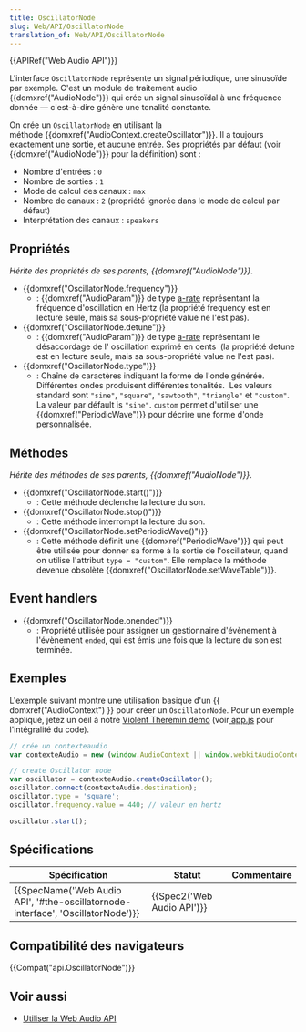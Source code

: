 ```yaml
---
title: OscillatorNode
slug: Web/API/OscillatorNode
translation_of: Web/API/OscillatorNode
---
```

{{APIRef("Web Audio API")}}

L'interface `OscillatorNode` représente un signal périodique, une sinusoïde par exemple. C'est un module de traitement audio {{domxref("AudioNode")}} qui crée un signal sinusoïdal à une fréquence donnée — c'est-à-dire génère une tonalité constante.

On crée un `OscillatorNode` en utilisant la méthode {{domxref("AudioContext.createOscillator")}}. Il a toujours exactement une sortie, et aucune entrée. Ses propriétés par défaut (voir {{domxref("AudioNode")}} pour la définition) sont :

- Nombre d'entrées : `0`
- Nombre de sorties : `1`
- Mode de calcul des canaux : `max`
- Nombre de canaux : `2` (propriété ignorée dans le mode de calcul par défaut)
- Interprétation des canaux : `speakers`

## Propriétés

*Hérite des propriétés de ses parents,* *{{domxref("AudioNode")}}*.

- {{domxref("OscillatorNode.frequency")}}
  - : {{domxref("AudioParam")}} de type [a-rate](/fr/docs/Web/API/AudioParam#a-rate) représentant la fréquence d'oscillation en Hertz (la propriété frequency est en lecture seule, mais sa sous-propriété value ne l'est pas).
- {{domxref("OscillatorNode.detune")}}
  - : {{domxref("AudioParam")}} de type [a-rate](/fr/docs/Web/API/AudioParam#a-rate) représentant le désaccordage de l' oscillation exprimé en cents  (la propriété detune est en lecture seule, mais sa sous-propriété value ne l'est pas).
- {{domxref("OscillatorNode.type")}}
  - : Chaîne de caractères indiquant la forme de l'onde générée. Différentes ondes produisent différentes tonalités.  Les valeurs standard sont `"sine"`, `"square"`, `"sawtooth"`, `"triangle"` et `"custom"`. La valeur par défault is `"sine"`. `custom` permet d'utiliser une {{domxref("PeriodicWave")}} pour décrire une forme d'onde personnalisée.

## Méthodes

_Hérite des méthodes de ses parents, {{domxref("AudioNode")}}_.

- {{domxref("OscillatorNode.start()")}}
  - : Cette méthode déclenche la lecture du son.
- {{domxref("OscillatorNode.stop()")}}
  - : Cette méthode interrompt la lecture du son.
- {{domxref("OscillatorNode.setPeriodicWave()")}}
  - : Cette méthode définit une {{domxref("PeriodicWave")}} qui peut être utilisée pour donner sa forme à la sortie de l'oscillateur, quand on utilise l'attribut `type = "custom"`. Elle remplace la méthode devenue obsolète {{domxref("OscillatorNode.setWaveTable")}}.

## Event handlers

- {{domxref("OscillatorNode.onended")}}
  - : Propriété utilisée pour assigner un gestionnaire d'évènement à l'évènement `ended`, qui est émis une fois que la lecture du son est terminée.

## Exemples

L'exemple suivant montre une utilisation basique d'un {{ domxref("AudioContext") }} pour créer un `OscillatorNode`. Pour un exemple appliqué, jetez un oeil à notre [Violent Theremin demo](http://mdn.github.io/violent-theremin/) (voir[ app.js](https://github.com/mdn/violent-theremin/blob/gh-pages/scripts/app.js) pour l'intégralité du code).

```js
// crée un contexteaudio
var contexteAudio = new (window.AudioContext || window.webkitAudioContext)();

// create Oscillator node
var oscillator = contexteAudio.createOscillator();
oscillator.connect(contexteAudio.destination);
oscillator.type = 'square';
oscillator.frequency.value = 440; // valeur en hertz

oscillator.start();
```

## Spécifications

| Spécification                                                                                                | Statut                               | Commentaire |
| ------------------------------------------------------------------------------------------------------------ | ------------------------------------ | ----------- |
| {{SpecName('Web Audio API', '#the-oscillatornode-interface', 'OscillatorNode')}} | {{Spec2('Web Audio API')}} |             |

## Compatibilité des navigateurs

{{Compat("api.OscillatorNode")}}

## Voir aussi

- [Utiliser la Web Audio API](/fr/docs/Web_Audio_API/Using_Web_Audio_API)
